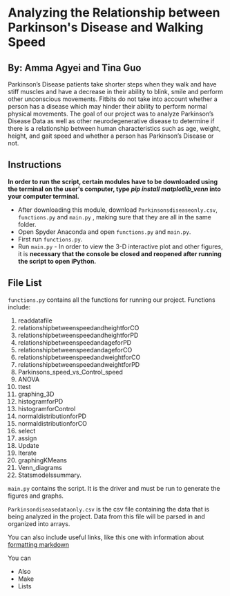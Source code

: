 # Analyzing the Relationship between Parkinson's Disease and Walking Speed 
## By: Amma Agyei and Tina Guo

Parkinson’s Disease patients take shorter steps when they walk and have stiff muscles and have a decrease in their ability to blink, smile and perform other unconscious movements. Fitbits do not take into account whether a person has a disease which may hinder their ability to perform normal physical movements. The goal of our project was to analyze Parkinson’s Disease Data as well as other neurodegenerative disease to determine if there is a relationship between human characteristics such as age, weight, height, and gait speed and whether a person has Parkinson’s Disease or not.


## Instructions

**In order to run the script, certain modules have to be downloaded using the terminal on the user's computer, type *pip install matplotlib_venn* into your computer terminal.** 
- After downloading this module, download `Parkinsonsdiseaseonly.csv`, `functions.py` and `main.py` , making sure that they are all in the same folder.
- Open Spyder Anaconda and open `functions.py` and `main.py`.
- First run `functions.py`.
- Run `main.py`
             - In order to view the 3-D interactive plot and other figures, it is **necessary that the console be closed and reopened after running the script to open iPython.**

## File List
`functions.py` contains all the functions for running our project. Functions include: 
1. readdatafile
2. relationshipbetweenspeedandheightforCO    
3. relationshipbetweenspeedandheightforPD
4. relationshipbetweenspeedandageforPD
5. relationshipbetweenspeedandageforCO
6. relationshipbetweenspeedandweightforCO
7. relationshipbetweenspeedandweightforPD 
8. Parkinsons_speed_vs_Control_speed
9. ANOVA
10. ttest
11. graphing_3D
12. histogramforPD
13. histogramforControl
14. normaldistributionforPD
15. normaldistributionforCO
16. select
17. assign
18. Update
19. Iterate
19. graphingKMeans
20. Venn_diagrams
21. Statsmodelssummary.

`main.py` contains the script. It is the driver and must be run to generate the figures and graphs. 

`Parkinsondiseasedataonly.csv` is the csv file containing the data that is being analyzed in the project. Data from this file will be parsed in and organized into arrays.

You can also include useful links, like this one with information about [formatting markdown](https://help.github.com/en/articles/basic-writing-and-formatting-syntax)

You can 
- Also
- Make
- Lists
